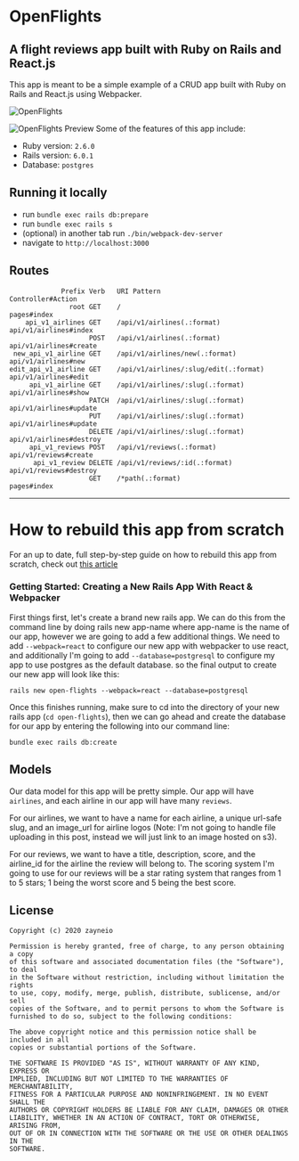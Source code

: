 # OpenFlights 
## A flight reviews app built with Ruby on Rails and React.js

This app is meant to be a simple example of a CRUD app built with Ruby on Rails and React.js using Webpacker.

![OpenFlights](https://zayne.io/assets/open-flights-836f680c85e73360f0dd2eb27057a132b5ca36f84a2babe72730e40cce6b70a3.png)

![OpenFlights Preview](https://zayne.io/assets/open-flights-show-1986b48fc8c72d4b62fbf8ac2ee800b1227aaa649bfe90874d17ead73dd493a5.png)
Some of the features of this app include:

* Ruby version: `2.6.0`
* Rails version: `6.0.1`
* Database: `postgres`


## Running it locally
- run `bundle exec rails db:prepare`
- run `bundle exec rails s`
- (optional) in another tab run `./bin/webpack-dev-server`
- navigate to `http://localhost:3000`

## Routes
```shell
             Prefix Verb   URI Pattern                           Controller#Action
               root GET    /                                     pages#index
    api_v1_airlines GET    /api/v1/airlines(.:format)            api/v1/airlines#index
                    POST   /api/v1/airlines(.:format)            api/v1/airlines#create
 new_api_v1_airline GET    /api/v1/airlines/new(.:format)        api/v1/airlines#new
edit_api_v1_airline GET    /api/v1/airlines/:slug/edit(.:format) api/v1/airlines#edit
     api_v1_airline GET    /api/v1/airlines/:slug(.:format)      api/v1/airlines#show
                    PATCH  /api/v1/airlines/:slug(.:format)      api/v1/airlines#update
                    PUT    /api/v1/airlines/:slug(.:format)      api/v1/airlines#update
                    DELETE /api/v1/airlines/:slug(.:format)      api/v1/airlines#destroy
     api_v1_reviews POST   /api/v1/reviews(.:format)             api/v1/reviews#create
      api_v1_review DELETE /api/v1/reviews/:id(.:format)         api/v1/reviews#destroy
                    GET    /*path(.:format)                      pages#index
```

---

# How to rebuild this app from scratch

For an up to date, full step-by-step guide on how to rebuild this app from scratch, check out [this article](https://zayne.io/articles/how-to-build-a-crud-app-with-ruby-on-rails-and-react)

### Getting Started: Creating a New Rails App With React & Webpacker
First things first, let's create a brand new rails app. We can do this from the command line by doing rails new app-name where app-name is the name of our app, however we are going to add a few additional things. We need to add `--webpack=react` to configure our new app with webpacker to use react, and additionally I'm going to add `--database=postgresql` to configure my app to use postgres as the default database. so the final output to create our new app will look like this:

```shell
rails new open-flights --webpack=react --database=postgresql
```

Once this finishes running, make sure to cd into the directory of your new rails app (`cd open-flights`), then we can go ahead and create the database for our app by entering the following into our command line:

```
bundle exec rails db:create
```

## Models
Our data model for this app will be pretty simple. Our app will have `airlines`, and each airline in our app will have many `reviews`.

For our airlines, we want to have a name for each airline, a unique url-safe slug, and an image_url for airline logos (Note: I'm not going to handle file uploading in this post, instead we will just link to an image hosted on s3).

For our reviews, we want to have a title, description, score, and the airline_id for the airline the review will belong to. The scoring system I'm going to use for our reviews will be a star rating system that ranges from 1 to 5 stars; 1 being the worst score and 5 being the best score.

## License
```
Copyright (c) 2020 zayneio

Permission is hereby granted, free of charge, to any person obtaining a copy
of this software and associated documentation files (the "Software"), to deal
in the Software without restriction, including without limitation the rights
to use, copy, modify, merge, publish, distribute, sublicense, and/or sell
copies of the Software, and to permit persons to whom the Software is
furnished to do so, subject to the following conditions:

The above copyright notice and this permission notice shall be included in all
copies or substantial portions of the Software.

THE SOFTWARE IS PROVIDED "AS IS", WITHOUT WARRANTY OF ANY KIND, EXPRESS OR
IMPLIED, INCLUDING BUT NOT LIMITED TO THE WARRANTIES OF MERCHANTABILITY,
FITNESS FOR A PARTICULAR PURPOSE AND NONINFRINGEMENT. IN NO EVENT SHALL THE
AUTHORS OR COPYRIGHT HOLDERS BE LIABLE FOR ANY CLAIM, DAMAGES OR OTHER
LIABILITY, WHETHER IN AN ACTION OF CONTRACT, TORT OR OTHERWISE, ARISING FROM,
OUT OF OR IN CONNECTION WITH THE SOFTWARE OR THE USE OR OTHER DEALINGS IN THE
SOFTWARE.
```